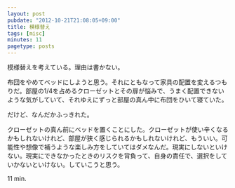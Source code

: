 ```yaml
---
layout: post
pubdate: "2012-10-21T21:08:05+09:00"
title: 模様替え
tags: [misc]
minutes: 11
pagetype: posts
---
```

模様替えを考えている。理由は書かない。

布団をやめてベッドにしようと思う。それにともなって家具の配置を変えるつもりだ。部屋の1/4を占めるクローゼットとその扉が悩みで、うまく配置できないような気がしていて、それゆえにずっと部屋の真ん中に布団をひいて寝ていた。

だけど、なんだかふっきれた。

クローゼットの真ん前にベッドを置くことにした。クローゼットが使い辛くなるかもしれないけれど、部屋が狭く感じられるかもしれないけれど、もういい。可能性や想像で補うような楽しみ方をしていてはダメなんだ。現実にしないといけない。現実にできなかったときのリスクを背負って、自身の責任で、選択をしていかないといけない。していこうと思う。

11 min.
